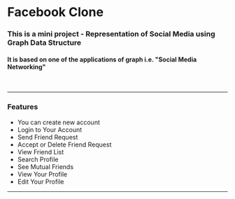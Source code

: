 # Facebook Clone 

### This is a mini project - Representation of Social Media using Graph Data Structure 


#### It is based on one of the applications of graph i.e. "Social Media Networking"

<br/>
<hr/>

### Features ###
- You can create new account
- Login to Your Account
- Send Friend Request
- Accept or Delete Friend Request
- View Friend List
- Search Profile
- See Mutual Friends
- View Your Profile
- Edit Your Profile
<hr/>



